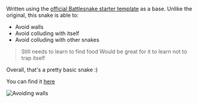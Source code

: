 Written using the [official Battlesnake starter template](https://replit.com/@Battlesnake/starter-snake-python?v=1) as a base.
Unlike the original, this snake is able to:
- Avoid walls
- Avoid colluding with itself
- Avoid colluding with other snakes

>Still needs to learn to find food
>Would be great for it to learn not to trap itself

Overall, that's a pretty basic snake :)

You can find it [here](https://play.battlesnake.com/u/doodoal/smarter-dummy/)

![Avoiding walls](https://exporter.battlesnake.com/games/e18de708-e1fb-47e8-a23b-0dd1eb5baf03/gif)

